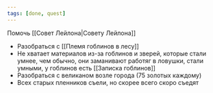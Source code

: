 ```yaml
---
tags: [done, quest]
---
```


Помочь [[Совет Лейлона|Совету Лейлона]]

- Разобраться с [[Племя гоблинов в лесу]]
- Не хватает материалов из-за гоблинов и зверей, которые стали умнее, чем обычно, они заманивают работяг в ловушки, стали умными, у гоблинов есть [[Записка гоблинов]]
- Разобраться с великаном возле города (75 золотых каждому)
- Всех старых пленников съели, но скорее всего скоро съедят
